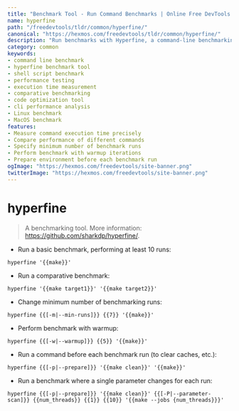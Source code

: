 ```yaml
---
title: "Benchmark Tool - Run Command Benchmarks | Online Free DevTools by Hexmos"
name: hyperfine
path: "/freedevtools/tldr/common/hyperfine/"
canonical: "https://hexmos.com/freedevtools/tldr/common/hyperfine/"
description: "Run benchmarks with Hyperfine, a command-line benchmarking tool. Compare command execution times and optimize performance with ease. Free online tool, no registration required."
category: common
keywords:
- command line benchmark
- hyperfine benchmark tool
- shell script benchmark
- performance testing
- execution time measurement
- comparative benchmarking
- code optimization tool
- cli performance analysis
- Linux benchmark
- MacOS benchmark
features:
- Measure command execution time precisely
- Compare performance of different commands
- Specify minimum number of benchmark runs
- Perform benchmark with warmup iterations
- Prepare environment before each benchmark run
ogImage: "https://hexmos.com/freedevtools/site-banner.png"
twitterImage: "https://hexmos.com/freedevtools/site-banner.png"
---
```


# hyperfine

> A benchmarking tool.
> More information: <https://github.com/sharkdp/hyperfine/>.

- Run a basic benchmark, performing at least 10 runs:

`hyperfine '{{make}}'`

- Run a comparative benchmark:

`hyperfine '{{make target1}}' '{{make target2}}'`

- Change minimum number of benchmarking runs:

`hyperfine {{[-m|--min-runs]}} {{7}} '{{make}}'`

- Perform benchmark with warmup:

`hyperfine {{[-w|--warmup]}} {{5}} '{{make}}'`

- Run a command before each benchmark run (to clear caches, etc.):

`hyperfine {{[-p|--prepare]}} '{{make clean}}' '{{make}}'`

- Run a benchmark where a single parameter changes for each run:

`hyperfine {{[-p|--prepare]}} '{{make clean}}' {{[-P|--parameter-scan]}} {{num_threads}} {{1}} {{10}} '{{make --jobs {num_threads}}}'`
